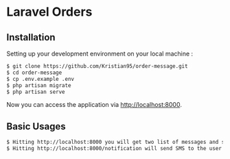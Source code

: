 # Laravel Orders

## Installation

Setting up your development environment on your local machine :
```bash
$ git clone https://github.com/Kristian95/order-message.git
$ cd order-message
$ cp .env.example .env
$ php artisan migrate
$ php artisan serve
```

Now you can access the application via [http://localhost:8000](http://localhost:8000).

## Basic Usages
```bash
$ Hitting http://localhost:8000 you will get two list of messages and search
$ Hitting http://localhost:8000/notification will send SMS to the user and store the text and status message in DB
```
